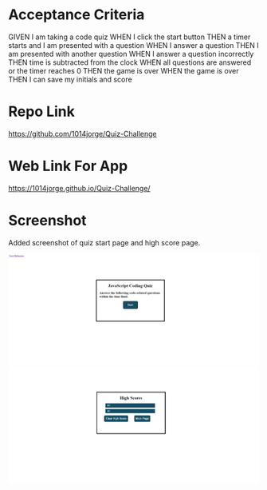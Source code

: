 # Acceptance Criteria
GIVEN I am taking a code quiz
WHEN I click the start button
THEN a timer starts and I am presented with a question
WHEN I answer a question
THEN I am presented with another question
WHEN I answer a question incorrectly
THEN time is subtracted from the clock
WHEN all questions are answered or the timer reaches 0
THEN the game is over
WHEN the game is over
THEN I can save my initials and score
# Repo Link

https://github.com/1014jorge/Quiz-Challenge

# Web Link For App
https://1014jorge.github.io/Quiz-Challenge/

# Screenshot 
Added screenshot of quiz start page and high score page.

![Alt text](image.png)
![Alt text](image-1.png)